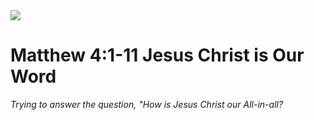 <img class="intro-right" src="/images/art-matthew.jpg">

# Matthew 4:1-11 Jesus Christ is Our Word

*Trying to answer the question, "How is Jesus Christ our All-in-all?*

